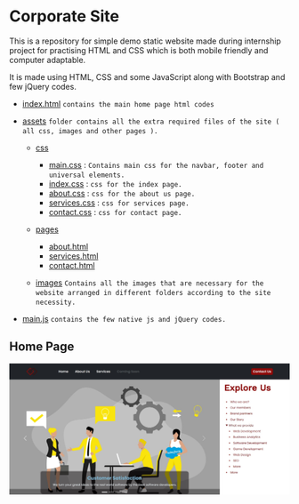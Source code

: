 # Corporate Site

This is a repository for simple demo static website made during internship project for practising HTML and CSS which is both mobile friendly and computer adaptable.

It is made using HTML, CSS and some JavaScript along with Bootstrap and few jQuery codes.

- [index.html](https://github.com/sthsuyash/Corporate-Site/blob/main/index.html) ```contains the main home page html codes```

- [assets](https://github.com/sthsuyash/Corporate-Site/tree/main/assets) ```folder contains all the extra required files of the site ( all css, images and other pages ).```
  - [css](https://github.com/sthsuyash/Corporate-Site/tree/main/assets/css)
    - [main.css](https://github.com/sthsuyash/Corporate-Site/tree/main/assets/css/main.css) : ```Contains main css for the navbar, footer and universal elements.```
    - [index.css](https://github.com/sthsuyash/Corporate-Site/tree/main/assets/css/index.css) : ```css for the index page.```
    - [about.css](https://github.com/sthsuyash/Corporate-Site/tree/main/assets/css/about.css) : ```css for the about us page.```
    - [services.css](https://github.com/sthsuyash/Corporate-Site/tree/main/assets/css/services.css) : ```css for services page.```
    - [contact.css](https://github.com/sthsuyash/Corporate-Site/tree/main/assets/css/contact.css) : ```css for contact page.```

  - [pages](https://github.com/sthsuyash/Corporate-Site/tree/main/assets/pages)
    - [about.html](https://github.com/sthsuyash/Corporate-Site/tree/main/assets/pages/about.html)
    - [services.html](https://github.com/sthsuyash/Corporate-Site/tree/main/assets/pages/services.html)
    - [contact.html](https://github.com/sthsuyash/Corporate-Site/tree/main/assets/pages/contact.html)
  - [images](https://github.com/sthsuyash/Corporate-Site/tree/main/assets/images) ```Contains all the images that are necessary for the website arranged in different folders according to the site necessity.```

- [main.js](https://github.com/sthsuyash/Corporate-Site/tree/main/main.js) ```contains the few native js and jQuery codes.```

## Home Page

[![ScreenShot of Home Page](assets/images/ss.jpg)](https://sthsuyash.github.io/Corporate-Site/)
